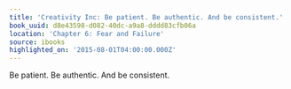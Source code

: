 ```yaml
---
title: 'Creativity Inc: Be patient. Be authentic. And be consistent.'
book_uuid: d8e43598-d082-40dc-a9a8-dddd83cfb06a
location: 'Chapter 6: Fear and Failure'
source: ibooks
highlighted_on: '2015-08-01T04:00:00.000Z'
---
```


Be patient. Be authentic. And be consistent.